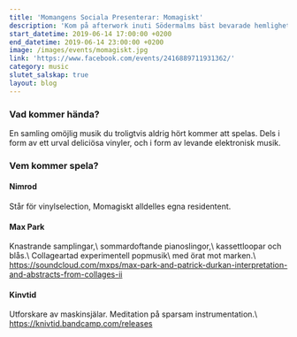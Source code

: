```yaml
---
title: 'Momangens Sociala Presenterar: Momagiskt'
description: 'Kom på afterwork inuti Södermalms bäst bevarade hemlighet. Levande elektronisk mysmusik och billig dryck för medlemmar'
start_datetime: 2019-06-14 17:00:00 +0200
end_datetime: 2019-06-14 23:00:00 +0200
image: /images/events/momagiskt.jpg
link: 'https://www.facebook.com/events/2416889711931362/'
category: music
slutet_salskap: true
layout: blog
---
```



### Vad kommer hända?

En samling omöjlig musik du troligtvis aldrig hört kommer att spelas. Dels i form av ett urval deliciösa vinyler, och i form av levande elektronisk musik.

### Vem kommer spela?

#### Nimrod 
Står för vinylselection, Momagiskt alldelles egna residentent. 

#### Max Park
Knastrande samplingar,\\
sommardoftande pianoslingor,\\
kassettloopar och blås.\\
Collageartad experimentell popmusik\\
med örat mot marken.\\
<https://soundcloud.com/mxps/max-park-and-patrick-durkan-interpretation-and-abstracts-from-collages-ii>

#### Kinvtid

Utforskare av maskinsjälar. Meditation på sparsam instrumentation.\\
<https://knivtid.bandcamp.com/releases>